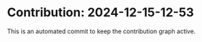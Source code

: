 # Contribution: 2024-12-15-12-53
This is an automated commit to keep the contribution graph active.
